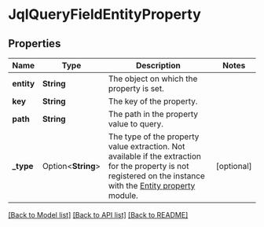 # JqlQueryFieldEntityProperty

## Properties

Name | Type | Description | Notes
------------ | ------------- | ------------- | -------------
**entity** | **String** | The object on which the property is set. | 
**key** | **String** | The key of the property. | 
**path** | **String** | The path in the property value to query. | 
**_type** | Option<**String**> | The type of the property value extraction. Not available if the extraction for the property is not registered on the instance with the [Entity property](https://developer.atlassian.com/cloud/jira/platform/modules/entity-property/) module. | [optional]

[[Back to Model list]](../README.md#documentation-for-models) [[Back to API list]](../README.md#documentation-for-api-endpoints) [[Back to README]](../README.md)


